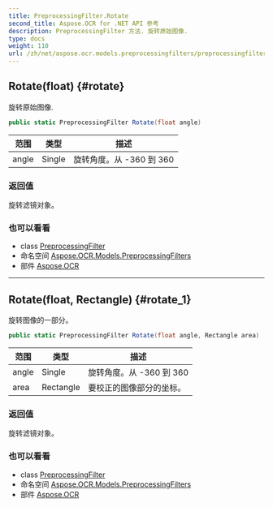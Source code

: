 ```yaml
---
title: PreprocessingFilter.Rotate
second_title: Aspose.OCR for .NET API 参考
description: PreprocessingFilter 方法. 旋转原始图像.
type: docs
weight: 110
url: /zh/net/aspose.ocr.models.preprocessingfilters/preprocessingfilter/rotate/
---
```

## Rotate(float) {#rotate}

旋转原始图像.

```csharp
public static PreprocessingFilter Rotate(float angle)
```

| 范围 | 类型 | 描述 |
| --- | --- | --- |
| angle | Single | 旋转角度。从 -360 到 360 |

### 返回值

旋转滤镜对象。

### 也可以看看

* class [PreprocessingFilter](../)
* 命名空间 [Aspose.OCR.Models.PreprocessingFilters](../../preprocessingfilter/)
* 部件 [Aspose.OCR](../../../)

---

## Rotate(float, Rectangle) {#rotate_1}

旋转图像的一部分。

```csharp
public static PreprocessingFilter Rotate(float angle, Rectangle area)
```

| 范围 | 类型 | 描述 |
| --- | --- | --- |
| angle | Single | 旋转角度。从 -360 到 360 |
| area | Rectangle | 要校正的图像部分的坐标。 |

### 返回值

旋转滤镜对象。

### 也可以看看

* class [PreprocessingFilter](../)
* 命名空间 [Aspose.OCR.Models.PreprocessingFilters](../../preprocessingfilter/)
* 部件 [Aspose.OCR](../../../)


